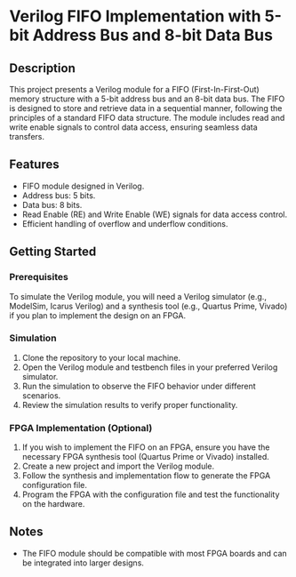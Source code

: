 # Verilog FIFO Implementation with 5-bit Address Bus and 8-bit Data Bus

## Description
This project presents a Verilog module for a FIFO (First-In-First-Out) memory structure with a 5-bit address bus and an 8-bit data bus. The FIFO is designed to store and retrieve data in a sequential manner, following the principles of a standard FIFO data structure. The module includes read and write enable signals to control data access, ensuring seamless data transfers.

## Features
- FIFO module designed in Verilog.
- Address bus: 5 bits.
- Data bus: 8 bits.
- Read Enable (RE) and Write Enable (WE) signals for data access control.
- Efficient handling of overflow and underflow conditions.

## Getting Started
### Prerequisites
To simulate the Verilog module, you will need a Verilog simulator (e.g., ModelSim, Icarus Verilog) and a synthesis tool (e.g., Quartus Prime, Vivado) if you plan to implement the design on an FPGA.

### Simulation
1. Clone the repository to your local machine.
2. Open the Verilog module and testbench files in your preferred Verilog simulator.
3. Run the simulation to observe the FIFO behavior under different scenarios.
4. Review the simulation results to verify proper functionality.

### FPGA Implementation (Optional)
1. If you wish to implement the FIFO on an FPGA, ensure you have the necessary FPGA synthesis tool (Quartus Prime or Vivado) installed.
2. Create a new project and import the Verilog module.
3. Follow the synthesis and implementation flow to generate the FPGA configuration file.
4. Program the FPGA with the configuration file and test the functionality on the hardware.

## Notes
- The FIFO module should be compatible with most FPGA boards and can be integrated into larger designs.


